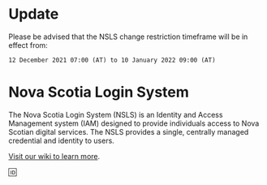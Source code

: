 # Update
Please be advised that the NSLS change restriction timeframe will be in effect from:

`12 December 2021 07:00 (AT) to 10 January 2022 09:00 (AT)`


# Nova Scotia Login System
The Nova Scotia Login System (NSLS) is an Identity and Access Management system (IAM) designed to provide individuals access to Nova Scotian digital services. The NSLS provides a single, centrally managed credential and identity to users.

[Visit our wiki to learn more](https://github.com/Digital-Platform-Services/Nova-Scotia-Login-Service/wiki).

🆔
